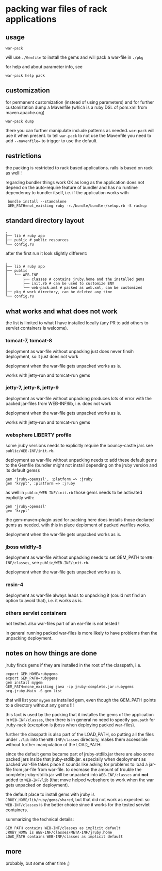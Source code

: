 # packing war files of rack applications #

## usage ##

    war-pack

will use ```./Gemfile``` to install the gems and will pack a war-file in ```./pkg```

for help and about parameter info, see

    war-pack help pack

## customization ##

for permanent customization (instead of using parameters) and for further customization dump a Mavenfile (which is a ruby DSL of pom.xml from maven.apache.org)

    war-pack dump

there you can further manipulate include patterns as needed. ```war-pack``` will use it when present. to tell ```war-pack``` to not use the Mavenfile you need to add ```--mavenfile=``` to trigger to use the default.

## restrictions ##

the packing is restricted to rack based applications. rails is based on rack as well !

regarding bundler things work OK as long as the application does not depend on the auto-require feature of bundler and has no runtime dependency to bundler itself, i.e. if the application works with

     bundle install --standalone
	 GEM_PATH=not_existing ruby -r./bundle/bundler/setup.rb -S rackup

## standard directory layout ##

    .
    ├── lib # ruby app
    ├── public # public resources
    └── config.ru

after the first run it look slightly different:

    .
    ├── lib # ruby app
    ├── public
    │   └── WEB-INF
    │       ├── classes # contains jruby.home and the installed gems
    │       ├── init.rb # can be used to customize ENV
    │       └── web-pack.xml # packed as web.xml, can be customized
    ├── pkg # work directory, can be deleted any time
    └── config.ru

## what works and what does not work ##

the list is limited to what I have installed locally (any PR to add others to servlet containers is welcome).

### tomcat-7, tomcat-8 ###

deployment as war-file without unpacking just does never finsih deployment, so it just does not work

deployment when the war-file gets unpacked works as is.

works with jetty-run and tomcat-run gems

### jetty-7, jetty-8, jetty-9 ###

deployment as war-file without unpacking produces lots of error with the packed jar-files from WEB-INF/lib, i.e. does not work

deployment when the war-file gets unpacked works as is.

works with jetty-run and tomcat-run gems

### websphere LIBERTY profile ###

some jruby versions needs to explicitly require the bouncy-castle jars see ```public/WEB-INF/init.rb```.

deployment as war-file without unpacking needs to add these default gems to the Gemfile (bundler might not install depending on the jruby version and its default gems):

    gem 'jruby-openssl', :platform => :jruby
    gem 'krypt', :platform => :jruby

as well in ```public/WEB-INF/init.rb``` those gems needs to be activated explicitly with:

    gem 'jruby-openssl'
    gem 'krypt'

the gem-maven-plugin used for packing here does installs those declared gems as needed. with this in place deploment of packed warfiles works.

deployment when the war-file gets unpacked works as is.

### jboss wildfly-8 ###

deployment as war-file without unpacking needs to set GEM_PATH to ```WEB-INF/classes```, see ```public/WEB-INF/init.rb```.

deployment when the war-file gets unpacked works as is.

### resin-4 ###

deployment as war-file always leads to unpacking it (could not find an option to avoid that), i.e. it works as is.

### others servlet containers ###

not tested. also war-files part of an ear-file is not tested !

in general running packed war-files is more likely to have problems then the unpacking deployment.

## notes on how things are done ##

jruby finds gems if they are installed in the root of the classpath, i.e.

    export GEM_HOME=rubygems
    export GEM_PATH=rubygems
    gem install mygem
	GEM_PATH=none_existing java -cp jruby-complete.jar:rubygems org.jruby.Main -S gem list

that will list your ```mygem``` as installed gem, even though the GEM_PATH points to a directory without any gems !!!

this fact is used by the packing that it installes the gems of the application in ```WEB-INF/classes```, then there is in general no need to specify ```gem.path``` for jruby-rack (exception is jboss when deploying packed war-files).

further the classpath is also part of the LOAD_PATH, so putting all the files under ```./lib``` into the ```WEB-INF/classes``` directory, makes them accessible without further manipulation of the LOAD_PATH.

since the default gems became part of jruby-stdlib.jar there are also some packed jars inside that jruby-stdlib.jar. especially when deployment as packed war-file takes place it sounds like asking for problems to load a jar-file from jar-file from war-file. to decrease the amount of trouble the complete jruby-stdlib.jar will be unpacked into ```WEB-INF/classes``` and **not** added to ```WEB-INF/lib``` (that move helped websphere to work when the war gets unpacked on deployment).

the default place to install gems with jruby is ```JRUBY_HOME/lib/ruby/gems/shared```, but that did not work as expected. so ```WEB-INF/classes``` is the better choice since it works for the tested servlet containers.

summarizing the technical details:

    GEM_PATH contains WEB-INF/classes as implicit default
	JRUBY_HOME is WEB-INF/classes/META-INF/jruby.home
	LOAD_PATH contains WEB-INF/classes as implicit default
	
## more ##

probably, but some other time ;)
